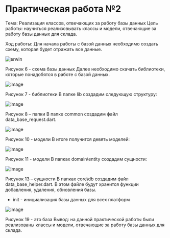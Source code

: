 # Практическая работа №2
Тема: Реализация классов, отвечающих за работу базы данных
Цель работы: научиться реализовывать классы и модели, отвечающие за работу базы данных для склада.



Ход работы:
Для начала работы с базой данных необходимо создать схему, которая будет отражать все данные.


![erwin](https://user-images.githubusercontent.com/93879842/205499825-1c2e6916-0536-4d83-8d5e-4e69ba5aa6dc.jpg)




Рисунок 6 - схема базы данных
Далее необходимо скачать библиотеки, которые понадобятся в работе с базой данных.

![image](https://user-images.githubusercontent.com/93879842/205499888-89120911-9f2a-40d7-bebf-300cb5cc7e39.png)


Рисунок 7 - библиотеки
В папке lib создадим следующую структуру:


![image](https://user-images.githubusercontent.com/93879842/205499947-f0c919ec-739f-4751-8707-be4e86aa3bc1.png)

Рисунок 8 – папки
В папке common создадим файл data_base_request.dart.




![image](https://user-images.githubusercontent.com/93879842/205499991-a1136fe1-17eb-49a2-99b1-54c8198d81ea.png)




Рисунок 10 - модели
В итоге получится девять моделей:

![image](https://user-images.githubusercontent.com/93879842/205500186-54cb3463-fce5-4568-8e03-f9e52bf15b5a.png)

Рисунок 11 - модели
В папках domain\entity создадим сущности:


![image](https://user-images.githubusercontent.com/93879842/205500202-d07f2134-6965-4cab-8a88-7e5825957ec6.png)


Рисунок 13 – сущности
В папках core\db создадим файл data_base_helper.dart. В этом файле будут хранится функции добавления, удаления, обновления базы.
- init - инициализация базы данных для всех платформ


![image](https://user-images.githubusercontent.com/93879842/205500380-94d61e95-30c9-4836-a94f-e429a6b3f9e0.png)



Рисунок 19 - это база
Вывод: на данной практической работы были реализованы классы и модели, отвечающие за работу базы данных для склада.





